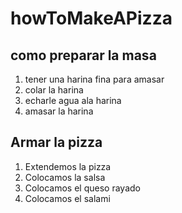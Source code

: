 # howToMakeAPizza
## como preparar la masa
1. tener una harina fina para amasar
2. colar la harina
3. echarle agua ala harina
4. amasar la harina 

## Armar la pizza
1. Extendemos la pizza
2. Colocamos la salsa
3. Colocamos el queso rayado
4. Colocamos el salami